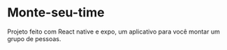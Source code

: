 # Monte-seu-time
Projeto feito com React native e expo, um aplicativo para você  montar um grupo de pessoas.
